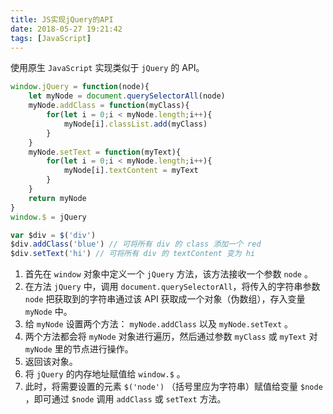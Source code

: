 ```yaml
---
title: JS实现jQuery的API
date: 2018-05-27 19:21:42
tags: [JavaScript] 
---
```

使用原生 `JavaScript` 实现类似于 `jQuery` 的 API。
<!-- more -->
```JavaScript
window.jQuery = function(node){
	let myNode = document.querySelectorAll(node)
	myNode.addClass = function(myClass){
		for(let i = 0;i < myNode.length;i++){
			myNode[i].classList.add(myClass)
		}
	}
	myNode.setText = function(myText){
		for(let i = 0;i < myNode.length;i++){
			myNode[i].textContent = myText
		}
	}
	return myNode
}
window.$ = jQuery

var $div = $('div')
$div.addClass('blue') // 可将所有 div 的 class 添加一个 red
$div.setText('hi') // 可将所有 div 的 textContent 变为 hi
```

1. 首先在 `window` 对象中定义一个 `jQuery` 方法，该方法接收一个参数 `node` 。
2. 在方法 `jQuery` 中，调用 `document.querySelectorAll`，将传入的字符串参数 `node` 把获取到的字符串通过该 API 获取成一个对象（伪数组），存入变量 `myNode` 中。
3. 给 `myNode` 设置两个方法： `myNode.addClass` 以及 `myNode.setText` 。
4. 两个方法都会将 `myNode` 对象进行遍历，然后通过参数 `myClass` 或 `myText` 对 `myNode` 里的节点进行操作。
5. 返回该对象。
6. 将 `jQuery` 的内存地址赋值给 `window.$` 。
7. 此时，将需要设置的元素 `$('node')` （括号里应为字符串）赋值给变量 `$node` ，即可通过 `$node` 调用 `addClass` 或 `setText` 方法。